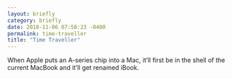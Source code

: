 ```yaml
---
layout: briefly
category: briefly
date: 2018-11-06 07:58:23 -0400
permalink: time-traveller
title: "Time Traveller"
---
```


When Apple puts an A-series chip into a Mac, it’ll first be in the shell of the current MacBook and it’ll get renamed iBook. 